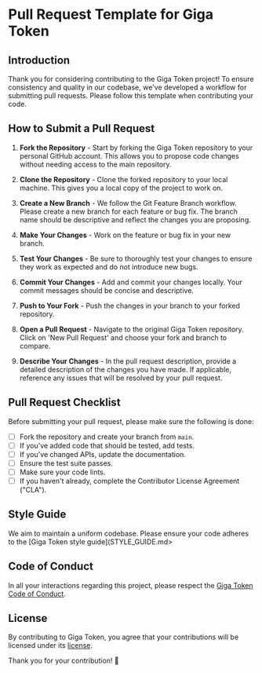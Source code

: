 # Pull Request Template for Giga Token

## Introduction

Thank you for considering contributing to the Giga Token project! To ensure consistency and quality in our codebase, we've developed a workflow for submitting pull requests. Please follow this template when contributing your code.

## How to Submit a Pull Request

1. **Fork the Repository** - Start by forking the Giga Token repository to your personal GitHub account. This allows you to propose code changes without needing access to the main repository.

2. **Clone the Repository** - Clone the forked repository to your local machine. This gives you a local copy of the project to work on.

3. **Create a New Branch** - We follow the Git Feature Branch workflow. Please create a new branch for each feature or bug fix. The branch name should be descriptive and reflect the changes you are proposing. 

4. **Make Your Changes** - Work on the feature or bug fix in your new branch. 

5. **Test Your Changes** - Be sure to thoroughly test your changes to ensure they work as expected and do not introduce new bugs.

6. **Commit Your Changes** - Add and commit your changes locally. Your commit messages should be concise and descriptive. 

7. **Push to Your Fork** - Push the changes in your branch to your forked repository.

8. **Open a Pull Request** - Navigate to the original Giga Token repository. Click on 'New Pull Request' and choose your fork and branch to compare.

9. **Describe Your Changes** - In the pull request description, provide a detailed description of the changes you have made. If applicable, reference any issues that will be resolved by your pull request.

## Pull Request Checklist

Before submitting your pull request, please make sure the following is done:

- [ ] Fork the repository and create your branch from `main`.
- [ ] If you've added code that should be tested, add tests.
- [ ] If you've changed APIs, update the documentation.
- [ ] Ensure the test suite passes.
- [ ] Make sure your code lints.
- [ ] If you haven't already, complete the Contributor License Agreement ("CLA").

## Style Guide

We aim to maintain a uniform codebase. Please ensure your code adheres to the [Giga Token style guide](STYLE_GUIDE.md>

## Code of Conduct

In all your interactions regarding this project, please respect the [Giga Token Code of Conduct](CODE_OF_CONDUCT.md).

## License

By contributing to Giga Token, you agree that your contributions will be licensed under its [license](LICENSE.md).

Thank you for your contribution! 🚀